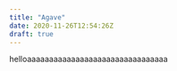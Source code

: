 ```yaml
---
title: "Agave"
date: 2020-11-26T12:54:26Z
draft: true
---
```

helloaaaaaaaaaaaaaaaaaaaaaaaaaaaaaaaa
